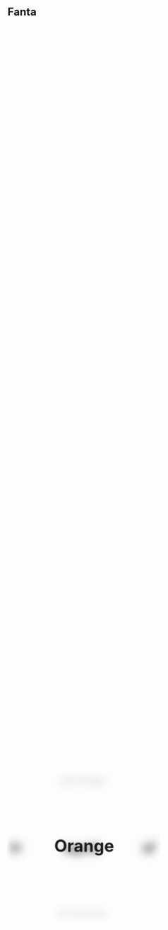 <!DOCTYPE html>
<html lang="en">
<head>
  <meta charset="UTF-8" />
  <meta name="viewport" content="width=device-width, initial-scale=1.0" />
  <title>Fanta 3D Marketing</title>
  <style>
    * {
      margin: 0;
      padding: 0;
      box-sizing: border-box;
    }

    body, html {
      height: 100%;
      overflow: hidden;
      font-family: 'Arial', sans-serif;
      background: linear-gradient(to right, #f78f1e, #f9481c);
      color: white;
    }

    header {
      position: absolute;
      width: 100%;
      padding: 1rem 2rem;
      display: flex;
      justify-content: space-between;
      align-items: center;
      z-index: 10;
    }

    header h1 {
      font-size: 1.5rem;
    }

    nav a {
      color: white;
      margin-left: 1rem;
      text-decoration: none;
      font-weight: bold;
    }

    .container {
      width: 100%;
      height: 100%;
      perspective: 1000px;
      display: flex;
      justify-content: center;
      align-items: center;
    }

    .cube {
      width: 300px;
      height: 300px;
      position: relative;
      transform-style: preserve-3d;
      animation: spin 10s infinite linear;
    }

    .cube div {
      position: absolute;
      width: 300px;
      height: 300px;
      background: rgba(255, 255, 255, 0.1);
      border: 2px solid white;
      display: flex;
      justify-content: center;
      align-items: center;
      font-size: 2rem;
      font-weight: bold;
      backdrop-filter: blur(10px);
    }

    .front  { transform: rotateY(  0deg) translateZ(150px); }
    .back   { transform: rotateY(180deg) translateZ(150px); }
    .right  { transform: rotateY( 90deg) translateZ(150px); }
    .left   { transform: rotateY(-90deg) translateZ(150px); }
    .top    { transform: rotateX( 90deg) translateZ(150px); }
    .bottom { transform: rotateX(-90deg) translateZ(150px); }

    @keyframes spin {
      from { transform: rotateX(0deg) rotateY(0deg); }
      to   { transform: rotateX(360deg) rotateY(360deg); }
    }

    @media (max-width: 600px) {
      .cube {
        width: 200px;
        height: 200px;
      }

      .cube div {
        width: 200px;
        height: 200px;
        font-size: 1.5rem;
      }
    }
  </style>
</head>
<body>
  <header>
    <h1>Fanta</h1>
    <nav>
      <a href="#">Home</a>
      <a href="#">About</a>
      <a href="#">Flavors</a>
      <a href="#">Contact</a>
    </nav>
  </header>
  <div class="container">
    <div class="cube">
      <div class="front">Orange</div>
      <div class="back">Grape</div>
      <div class="right">Pineapple</div>
      <div class="left">Strawberry</div>
      <div class="top">Peach</div>
      <div class="bottom">Lemon</div>
    </div>
  </div>
</body>
</html>


